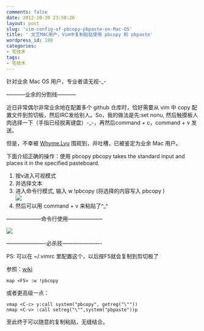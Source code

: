```yaml
---
comments: false
date: 2012-10-30 23:58:26
layout: post
slug: 'vim-config-of-pbcopy-pbpaste-on-Mac-OS'
title: ' 文艺MAC用户，Vim中复制粘贴使用 pbcopy 和 pbpaste'
wordpress_id: 108
categories:
- 宅技术
tags:
- 宅技术
---
```


针对业余 Mac OS 用户，专业者请无视-_-

———–业余的分割线———–

近日非常偶尔非常业余地在配置多个 github 仓库时，恰好需要从 vim 中 copy 配置文件到剪切板，然后IRC发给别人。So，我的做法是先:set nonu, 然后触摸板人肉选择一下（手指已经脱离键盘）-_-，再然后command + c，command + v 发送。

但是，不幸被 [Whyme.Lyu](http://www.douban.com/people/whymelyu/) 围观到，并吐槽，已被鉴定为业余 Mac 用户。

下面介绍正确的操作：使用 pbcopy
pbcopy takes the standard input and places it in the specified pasteboard.

1. 按v进入可视模式
2. 并选择文本
3. 进入命令行模式, 输入 w !pbcopy (将选择的内容写入 pbcopy )  
![](http://ofshellohicy.info/upload/pbcopy.png)
4. 然后可以用 command + v 来粘贴了^_^

——————–命令行使用——————–

![](http://ofshellohicy.info/upload/pbcopy-pbpaste.png)

———————-必杀技———————-

PS: 可以在 ~/.vimrc 里配置这个，以后按F5就会复制到剪切板了

参照：[wiki](http://vim.wikia.com/wiki/In_line_copy_and_paste_to_system_clipboard)
    
    map <F5> :w !pbcopy

或者更高级一点：

    vmap <C-c> y:call system("pbcopy", getreg("\""))
    nmap <C-v> :call setreg("\"",system("pbpaste"))p

至此终于可以随意的复制粘贴，无缝结合。





